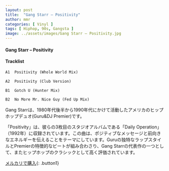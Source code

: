 ```yaml
---
layout: post
title:  "Gang Starr – Positivity"
author: mmr
categories: [ Vinyl ]
tags: [ Hiphop, 90s, Gangsta ]
image: ../assets/images/Gang Starr – Positivity.jpg
---
```


#### Gang Starr – Positivity

#### Tracklist
```md
A1  Positivity (Whole World Mix)

A2  Positivity (Club Version)

B1  Gotch U (Hunter Mix)

B2  No More Mr. Nice Guy (Fed Up Mix)
```

Gang Starrは、1980年代後半から1990年代にかけて活動したアメリカのヒップホップデュオ(Guru&DJ Premier)です。

「Positivity」は、彼らの3枚目のスタジオアルバムである「Daily Operation」（1992年）に収録されています。この曲は、ポジティブなメッセージと前向きなエネルギーを伝えることをテーマにしています。Guruの独特なラップスタイルとPremierの特徴的なビートが組み合わさり、Gang Starrの代表作の一つとして、またヒップホップのクラシックとして高く評価されています。


[メルカリで購入](https://jp.mercari.com/item/m87981443033){: .button1}

